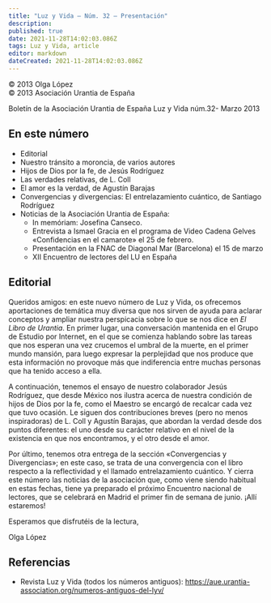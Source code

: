 ```yaml
---
title: "Luz y Vida — Núm. 32 — Presentación"
description: 
published: true
date: 2021-11-28T14:02:03.086Z
tags: Luz y Vida, article
editor: markdown
dateCreated: 2021-11-28T14:02:03.086Z
---
```


<p class="v-card v-sheet theme--light grey lighten-3 px-2">© 2013 Olga López<br>© 2013 Asociación Urantia de España</p>

Boletín de la Asociación Urantia de España
Luz y Vida núm.32- Marzo 2013

## En este número

- Editorial
- Nuestro tránsito a moroncia, de varios autores
- Hijos de Dios por la fe, de Jesús Rodríguez
- Las verdades relativas, de L. Coll
- El amor es la verdad, de Agustín Barajas
- Convergencias y divergencias: El entrelazamiento cuántico, de Santiago Rodríguez
- Noticias de la Asociación Urantia de España:
	- In memóriam: Josefina Canseco.
	- Entrevista a Ismael Gracia en el programa de Video Cadena Gelves «Confidencias en el camarote» el 25 de febrero.
	- Presentación en la FNAC de Diagonal Mar (Barcelona) el 15 de marzo
	- XII Encuentro de lectores del LU en España

## Editorial

Queridos amigos: en este nuevo número de Luz y Vida, os ofrecemos aportaciones de temática muy diversa que nos sirven de ayuda para aclarar conceptos y ampliar nuestra perspicacia sobre lo que se nos dice en _El Libro de Urantia_. En primer lugar, una conversación mantenida en el Grupo de Estudio por Internet, en el que se comienza hablando sobre las tareas que nos esperan una vez crucemos el umbral de la muerte, en el primer mundo mansión, para luego expresar la perplejidad que nos produce que esta información no provoque más que indiferencia entre muchas personas que ha tenido acceso a ella.

A continuación, tenemos el ensayo de nuestro colaborador Jesús Rodríguez, que desde México nos ilustra acerca de nuestra condición de hijos de Dios por la fe, como el Maestro se encargó de recalcar cada vez que tuvo ocasión. Le siguen dos contribuciones breves (pero no menos inspiradoras) de L. Coll y Agustín Barajas, que abordan la verdad desde dos puntos diferentes: el uno desde su carácter relativo en el nivel de la existencia en que nos encontramos, y el otro desde el amor.

Por último, tenemos otra entrega de la sección «Convergencias y Divergencias»; en este caso, se trata de una convergencia con el libro respecto a la reflectividad y el llamado entrelazamiento cuántico. Y cierra este número las noticias de la asociación que, como viene siendo habitual en estas fechas, tiene ya preparado el próximo Encuentro nacional de lectores, que se celebrará en Madrid el primer fin de semana de junio. ¡Allí estaremos!

Esperamos que disfrutéis de la lectura,

Olga López

## Referencias

- Revista Luz y Vida (todos los números antiguos): https://aue.urantia-association.org/numeros-antiguos-del-lyv/